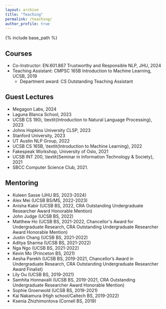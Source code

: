 ```yaml
---
layout: archive
title: "Teaching"
permalink: /teaching/
author_profile: true
---
```


{% include base_path %}

## Courses
* Co-Instructor: EN.601.867 Trustworthy and Responsible NLP, JHU, 2024
* Teaching Assistant: CMPSC 165B Introduction to Machine Learning, UCSB, 2019
  * Department award: CS Outstanding Teaching Assistant

## Guest Lectures
* Megagon Labs, 2024
* Laguna Blanca School, 2023
* UCSB CS 190i, \textit{Introduction to Natural Language Processing}, 2023
* Johns Hopkins University CLSP, 2023
* Stanford University, 2023
* UT Austin NLP Group, 2022
* UCSB CS 165B, \textit{Introduction to Machine Learning}, 2022
* Fakespeak Workshop, University of Oslo, 2021
* UCSB INT 200, \textit{Seminar in Information Technology \& Society}, 2021
* SBCC Computer Science Club, 2021.

## Mentoring
* Kuleen Sasse (JHU BS, 2023-2024)
* Alex Mei (UCSB BS/MS, 2022-2023)
* Anisha Kabir (UCSB BS, 2022, CRA Outstanding Undergraduate Researcher Award Honorable Mention)
* John Judge (UCSB BS, 2022)
* Matthew Ho (UCSB BS, 2021-2022, Chancellor's Award for Undergraduate Research, CRA Outstanding Undergraduate Researcher Award Honorable Mention)
* Justin Chang (UCSB BS, 2021-2022)
* Aditya Sharma (UCSB BS, 2021-2022)
* Nga Ngo (UCSB BS, 2021-2022)
* Kevin Mo (Princeton BS, 2021)
* Aesha Parekh (UCSB BS, 2019-2021, Chancellor’s Award in Undergraduate Research, CRA Outstanding Undergraduate Researcher Award Finalist)
* Lily Ou (UCSB BS, 2019-2021)
* Samhita Honnavalli (UCSB BS, 2019-2021, CRA Outstanding Undergraduate Researcher Award Honorable Mention)
* Sophie Groenwold (UCSB BS, 2019-2021)
* Kai Nakamura (High school/Caltech BS, 2019-2022)
* Ksenia Zhizhimontova (Cornell BS, 2019)
